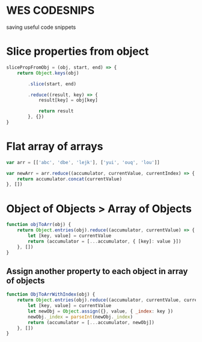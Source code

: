 # WES CODESNIPS

saving useful code snippets

# Slice properties from object

```javascript
slicePropFromObj = (obj, start, end) => {
	return Object.keys(obj)

		.slice(start, end)

		.reduce((result, key) => {
			result[key] = obj[key]

			return result
		}, {})
}
```

# Flat array of arrays

```javascript
var arr = [['abc', 'dbe', 'lejk'], ['yui', 'ouq', 'lou']]

var newArr = arr.reduce((accumulator, currentValue, currentIndex) => {
	return accumulator.concat(currentValue)
}, [])
```

# Object of Objects > Array of Objects

```javascript
function objToArr(obj) {
	return Object.entries(obj).reduce((accumulator, currentValue) => {
		let [key, value] = currentValue
		return (accumulator = [...accumulator, { [key]: value }])
	}, [])
}
```

## Assign another property to each object in array of objects

```javascript
function ObjToArrWithIndex(obj) {
	return Object.entries(obj).reduce((accumulator, currentValue, currentIndex) => {
		let [key, value] = currentValue
		let newObj = Object.assign({}, value, { _index: key })
		newObj._index = parseInt(newObj._index)
		return (accumulator = [...accumulator, newObj])
	}, [])
}
```
